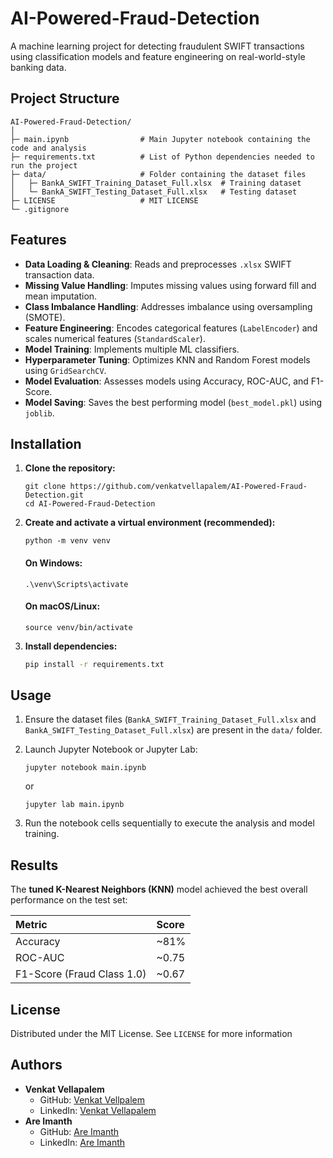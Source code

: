 # AI-Powered-Fraud-Detection
A machine learning project for detecting fraudulent SWIFT transactions using classification models and feature engineering on real-world-style banking data.
## Project Structure
```
AI-Powered-Fraud-Detection/
│
├─ main.ipynb                # Main Jupyter notebook containing the code and analysis
├─ requirements.txt          # List of Python dependencies needed to run the project
├─ data/                     # Folder containing the dataset files
│   ├─ BankA_SWIFT_Training_Dataset_Full.xlsx  # Training dataset
│   └─ BankA_SWIFT_Testing_Dataset_Full.xlsx   # Testing dataset
├─ LICENSE                   # MIT LICENSE
└─ .gitignore
```
## Features

* **Data Loading & Cleaning**: Reads and preprocesses `.xlsx` SWIFT transaction data.
* **Missing Value Handling**: Imputes missing values using forward fill and mean imputation.
* **Class Imbalance Handling**: Addresses imbalance using oversampling (SMOTE).
* **Feature Engineering**: Encodes categorical features (`LabelEncoder`) and scales numerical features (`StandardScaler`).
* **Model Training**: Implements multiple ML classifiers.
* **Hyperparameter Tuning**: Optimizes KNN and Random Forest models using `GridSearchCV`.
* **Model Evaluation**: Assesses models using Accuracy, ROC-AUC, and F1-Score.
* **Model Saving**: Saves the best performing model (`best_model.pkl`) using `joblib`.

## Installation 

1.  **Clone the repository:**
    ```
    git clone https://github.com/venkatvellapalem/AI-Powered-Fraud-Detection.git
    cd AI-Powered-Fraud-Detection
    ```

2.  **Create and activate a virtual environment (recommended):**
    ```
    python -m venv venv
    ```
    #### On Windows:
    ```
    .\venv\Scripts\activate
    ```
    #### On macOS/Linux:
    ```
    source venv/bin/activate
    ```

4.  **Install dependencies:**
    ```bash
    pip install -r requirements.txt
    ```

## Usage 

1.  Ensure the dataset files (`BankA_SWIFT_Training_Dataset_Full.xlsx` and `BankA_SWIFT_Testing_Dataset_Full.xlsx`) are present in the `data/` folder.
2.  Launch Jupyter Notebook or Jupyter Lab:
   
    ```
    jupyter notebook main.ipynb
    ```
    or
    ```
    jupyter lab main.ipynb
    ```
4.  Run the notebook cells sequentially to execute the analysis and model training.

## Results

The **tuned K-Nearest Neighbors (KNN)** model achieved the best overall performance on the test set:

| Metric                   | Score  |
| :----------------------- | :----- |
| Accuracy                 | ~81%   |
| ROC-AUC                  | ~0.75  |
| F1-Score (Fraud Class 1.0) | ~0.67  |

## License

Distributed under the MIT License. See `LICENSE` for more information

## Authors

* **Venkat Vellapalem**
    * GitHub: [Venkat Vellpalem](https://github.com/venkatvellapalem)
    * LinkedIn: [Venkat Vellapalem](https://linkedin.com/in/venkatvellapalem)
* **Are Imanth**
    * GitHub: [Are Imanth](https://github.com/AreImanth)
    * LinkedIn: [Are Imanth](https://www.linkedin.com/in/imanth-a-45b9642ba/)
